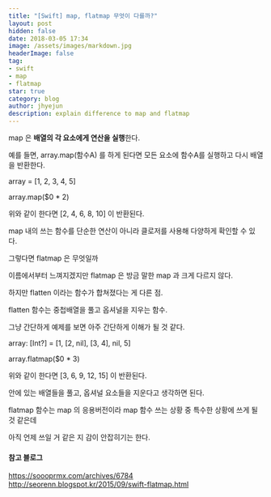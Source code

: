 ```yaml
---
title: "[Swift] map, flatmap 무엇이 다를까?"
layout: post
hidden: false
date: 2018-03-05 17:34
image: /assets/images/markdown.jpg
headerImage: false
tag:
- swift
- map
- flatmap
star: true
category: blog
author: jhyejun
description: explain difference to map and flatmap
---
```


map 은 **배열의 각 요소에게 연산을 실행**한다.


예를 들면, array.map(함수A) 를 하게 된다면 모든 요소에 함수A를 실행하고 다시 배열을 반환한다.

array = [1, 2, 3, 4, 5]

array.map($0 * 2)


위와 같이 한다면 [2, 4, 6, 8, 10] 이 반환된다.

map 내의 쓰는 함수를 단순한 연산이 아니라 클로저를 사용해 다양하게 확인할 수 있다.


그렇다면 flatmap 은 무엇일까

이름에서부터 느껴지겠지만 flatmap 은 방금 말한 map 과 크게 다르지 않다.

하지만 flatten 이라는 함수가 합쳐졌다는 게 다른 점.


flatten 함수는 중첩배열을 풀고 옵셔널을 지우는 함수.

그냥 간단하게 예제를 보면 아주 간단하게 이해가 될 것 같다.

array: [Int?] = [1, [2, nil], [3, 4], nil, 5]

array.flatmap($0 * 3)

위와 같이 한다면 [3, 6, 9, 12, 15] 이 반환된다.

안에 있는 배열들을 풀고, 옵셔널 요소들을 지운다고 생각하면 된다.


flatmap 함수는 map 의 응용버전이라 map 함수 쓰는 상황 중 특수한 상황에 쓰게 될 것 같은데

아직 언제 쓰일 거 같은 지 감이 안잡히기는 한다.



#### 참고 블로그
<https://soooprmx.com/archives/6784>
<http://seorenn.blogspot.kr/2015/09/swift-flatmap.html>